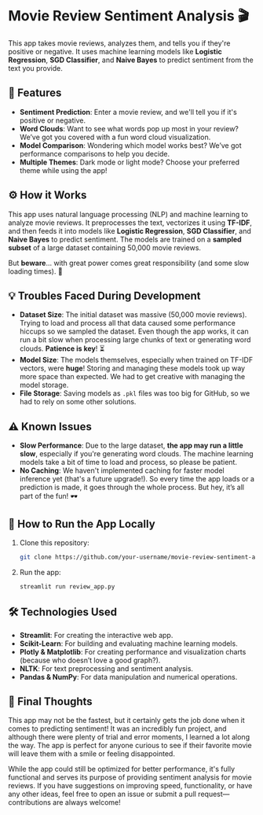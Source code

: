 # Movie Review Sentiment Analysis 🎬

This app takes movie reviews, analyzes them, and tells you if they're positive or negative. It uses machine learning models like **Logistic Regression**, **SGD Classifier**, and **Naive Bayes** to predict sentiment from the text you provide. 

## 🚀 Features
- **Sentiment Prediction**: Enter a movie review, and we'll tell you if it's positive or negative.
- **Word Clouds**: Want to see what words pop up most in your review? We’ve got you covered with a fun word cloud visualization.
- **Model Comparison**: Wondering which model works best? We’ve got performance comparisons to help you decide.
- **Multiple Themes**: Dark mode or light mode? Choose your preferred theme while using the app!

## ⚙️ How it Works
This app uses natural language processing (NLP) and machine learning to analyze movie reviews. It preprocesses the text, vectorizes it using **TF-IDF**, and then feeds it into models like **Logistic Regression**, **SGD Classifier**, and **Naive Bayes** to predict sentiment. The models are trained on a **sampled subset** of a large dataset containing 50,000 movie reviews. 

But **beware**... with great power comes great responsibility (and some slow loading times). 🚨

## 💡 Troubles Faced During Development
- **Dataset Size**: The initial dataset was massive (50,000 movie reviews). Trying to load and process all that data caused some performance hiccups so we sampled the dataset. Even though the app works, it can run a bit slow when processing large chunks of text or generating word clouds. **Patience is key**! ⏳
- **Model Size**: The models themselves, especially when trained on TF-IDF vectors, were **huge**! Storing and managing these models took up way more space than expected. We had to get creative with managing the model storage.
- **File Storage**: Saving models as `.pkl` files was too big for GitHub, so we had to rely on some other solutions.

## ⚠️ Known Issues
- **Slow Performance**: Due to the large dataset, **the app may run a little slow**, especially if you're generating word clouds. The machine learning models take a bit of time to load and process, so please be patient.
- **No Caching**: We haven't implemented caching for faster model inference yet (that's a future upgrade!). So every time the app loads or a prediction is made, it goes through the whole process. But hey, it’s all part of the fun! 🕶️

## 🌟 How to Run the App Locally
1. Clone this repository:
   ```bash
   git clone https://github.com/your-username/movie-review-sentiment-analysis.git
   ```
2. Run the app:
   ```bash
   streamlit run review_app.py
   ```
## 🛠️ Technologies Used
* **Streamlit**: For creating the interactive web app.
* **Scikit-Learn**: For building and evaluating machine learning models.
* **Plotly & Matplotlib**: For creating performance and visualization charts (because who doesn’t love a good graph?).
* **NLTK**: For text preprocessing and sentiment analysis.
* **Pandas & NumPy**: For data manipulation and numerical operations.
## 🎉 Final Thoughts
This app may not be the fastest, but it certainly gets the job done when it comes to predicting sentiment! It was an incredibly fun project, and although there were plenty of trial and error moments, I learned a lot along the way. The app is perfect for anyone curious to see if their favorite movie will leave them with a smile or feeling disappointed.

While the app could still be optimized for better performance, it's fully functional and serves its purpose of providing sentiment analysis for movie reviews. If you have suggestions on improving speed, functionality, or have any other ideas, feel free to open an issue or submit a pull request—contributions are always welcome!



